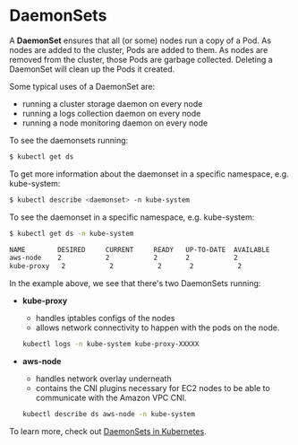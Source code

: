 # DaemonSets

A **DaemonSet** ensures that all (or some) nodes run a copy of a Pod. As nodes are added to the cluster, Pods are added to them. As nodes are removed from the cluster, those Pods are garbage collected. Deleting a DaemonSet will clean up the Pods it created.

Some typical uses of a DaemonSet are:

- running a cluster storage daemon on every node
- running a logs collection daemon on every node
- running a node monitoring daemon on every node

To see the daemonsets running:

```bash
$ kubectl get ds
```

To get more information about the daemonset in a specific namespace, e.g. kube-system: 

```bash
$ kubectl describe <daemonset> -n kube-system
```

To see the daemonset in a specific namespace, e.g. kube-system: 

```bash
$ kubectl get ds -n kube-system 
```
```bash
NAME        DESIRED     CURRENT     READY   UP-TO-DATE  AVAILABLE
aws-node    2           2           2       2           2
kube-proxy   2           2           2       2           2
```

In the example above, we see that there's two DaemonSets running:

- **kube-proxy** 
    - handles iptables configs of the nodes
    - allows network connectivity to happen with the pods on the node.

    ```bash
    kubectl logs -n kube-system kube-proxy-XXXXX
    ```

- **aws-node** 
    - handles network overlay underneath
    - contains the CNI plugins necessary for EC2 nodes to be able to communicate with the Amazon VPC CNI.

    ```bash
    kubectl describe ds aws-node -n kube-system 
    ```

To learn more, check out [DaemonSets in Kubernetes](https://kubernetes.io/docs/concepts/workloads/controllers/daemonset/).